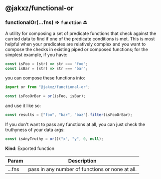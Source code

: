 <a name="module_@jakxz/functional-or"></a>

## @jakxz/functional-or

<a name="exp_module_@jakxz/functional-or--functionalOr"></a>

### functionalOr(...fns) ⇒ <code>function</code> ⏏

A utility for composing a set of predicate functions that check against the
curried data to find if one of the predicate conditions is met. This is most
helpful when your predicates are relatively complex and you want to compose
the checks in existing piped or composed functions; for the simplest example,
if you have:

```js
const isFoo = (str) => str === "foo";
const isBar = (str) => str === "bar";
```

you can compose these functions into:

```js
import or from "@jakxz/functional-or";

const isFooOrBar = or(isFoo, isBar);
```

and use it like so:

```js
const results = ["foo", "bar", "baz"].filter(isFooOrBar);
```

If you don't want to pass any functions at all, you can just check the truthyness
of your data args:

```js
const isAnyTruthy = or()("x", "y", 0, null);
```

**Kind**: Exported function

| Param  | Description                                     |
| ------ | ----------------------------------------------- |
| ...fns | pass in any number of functions or none at all. |
